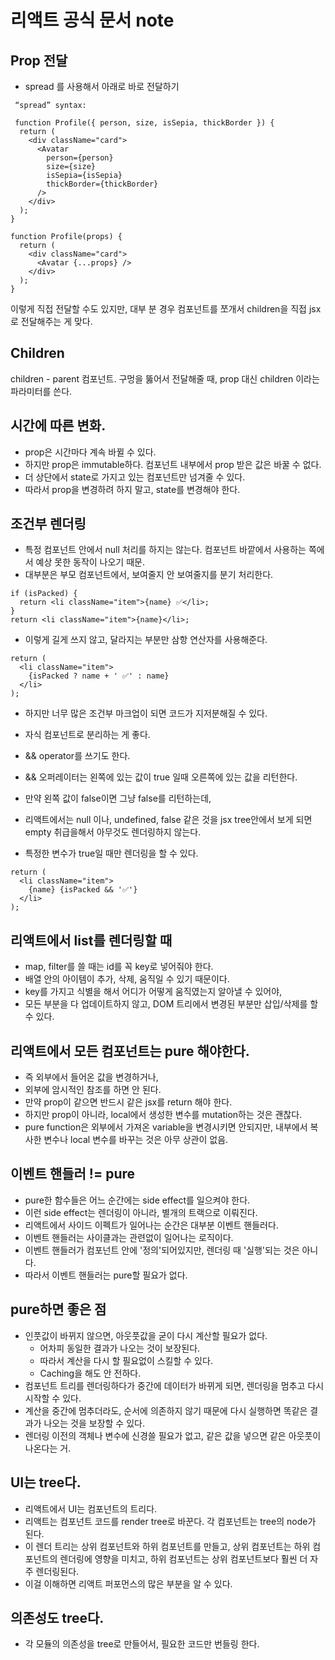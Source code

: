 # 리액트 공식 문서 note

## Prop 전달
- spread 를 사용해서 아래로 바로 전달하기
```
 “spread” syntax:

 function Profile({ person, size, isSepia, thickBorder }) {
  return (
    <div className="card">
      <Avatar
        person={person}
        size={size}
        isSepia={isSepia}
        thickBorder={thickBorder}
      />
    </div>
  );
}
```
```
function Profile(props) {
  return (
    <div className="card">
      <Avatar {...props} />
    </div>
  );
}
```

이렇게 직접 전달할 수도 있지만, 대부 분 경우 컴포넌트를 쪼개서 
children을 직접 jsx 로 전달해주는 게 맞다.

## Children
children - parent 컴포넌트.
구멍을 뚫어서 전달해줄 때, prop 대신 children 이라는 파라미터를 쓴다.


## 시간에 따른 변화.
- prop은 시간마다 계속 바뀔 수 있다.
- 하지만 prop은 immutable하다. 컴포넌트 내부에서 prop 받은 값은 바꿀 수 없다.
- 더 상단에서 state로 가지고 있는 컴포넌트만 넘겨줄 수 있다.
- 따라서 prop을 변경하려 하지 말고, state를 변경해야 한다.

## 조건부 렌더링
- 특정 컴포넌트 안에서 null 처리를 하지는 않는다. 컴포넌트 바깥에서 사용하는 쪽에서 예상 못한 동작이 나오기 때문.
- 대부분은 부모 컴포넌트에서, 보여줄지 안 보여줄지를 분기 처리한다.
```
if (isPacked) {
  return <li className="item">{name} ✅</li>;
}
return <li className="item">{name}</li>;
```
- 이렇게 길게 쓰지 않고, 달라지는 부분만 삼항 연산자를 사용해준다.

```
return (
  <li className="item">
    {isPacked ? name + ' ✅' : name}
  </li>
);
```
- 하지만 너무 많은 조건부 마크업이 되면 코드가 지저분해질 수 있다.
- 자식 컴포넌트로 분리하는 게 좋다.

- && operator를 쓰기도 한다.
- && 오퍼레이터는 왼쪽에 있는 값이 true 일때 오른쪽에 있는 값을 리턴한다.
- 만약 왼쪽 값이 false이면 그냥 false를 리턴하는데,
- 리액트에서는 null 이나, undefined, false 같은 것을 jsx tree안에서 보게 되면 empty 취급을해서 아무것도 렌더링하지 않는다.
- 특정한 변수가 true일 때만 렌더링을 할 수 있다.
```
return (
  <li className="item">
    {name} {isPacked && '✅'}
  </li>
);
```

## 리액트에서 list를 렌더링할 때
- map, filter를 쓸 때는 id를 꼭 key로 넣어줘야 한다.
- 배열 안의 아이템이 추가, 삭제, 움직일 수 있기 때문이다.
- key를 가지고 식별을 해서 어디가 어떻게 움직였는지 알아낼 수 있어야,
- 모든 부분을 다 업데이트하지 않고, DOM 트리에서 변경된 부분만 삽입/삭제를 할 수 있다.

## 리액트에서 모든 컴포넌트는 pure 해야한다.
- 즉 외부에서 들어온 값을 변경하거나,
- 외부에 암시적인 참조를 하면 안 된다.
- 만약 prop이 같으면 반드시 같은 jsx를 return 해야 한다.
- 하지만 prop이 아니라, local에서 생성한 변수를 mutation하는 것은 괜찮다.
- pure function은 외부에서 가져온 variable을 변경시키면 안되지만, 내부에서 복사한 변수나 local 변수를 바꾸는 것은 아무 상관이 없음.
  
## 이벤트 핸들러 != pure
- pure한 함수들은 어느 순간에는 side effect를 일으켜야 한다.
- 이런 side effect는 렌더링이 아니라, 별개의 트랙으로 이뤄진다.
- 리액트에서 사이드 이펙트가 일어나는 순간은 대부분 이벤트 핸들러다.
- 이벤트 핸들러는 사이클과는 관련없이 일어나는 로직이다.
- 이벤트 핸들러가 컴포넌트 안에 '정의'되어있지만, 렌더링 때 '실행'되는 것은 아니다.
- 따라서 이벤트 핸들러는 pure할 필요가 없다.

## pure하면 좋은 점
   - 인풋값이 바뀌지 않으면, 아웃풋값을 굳이 다시 계산할 필요가 없다.
      - 어차피 동일한 결과가 나오는 것이 보장된다.
      - 따라서 계산을 다시 할 필요없이 스킬할 수 있다.
      - Caching을 해도 안 전하다.
   - 컴포넌트 트리를 렌더링하다가 중간에 데이터가 바뀌게 되면, 렌더링을 멈추고 다시 시작할 수 있다.
   - 계산을 중간에 멈추더라도, 순서에 의존하지 않기 때문에 다시 실행하면 똑같은 결과가 나오는 것을 보장할 수 있다.
   - 렌더링 이전의 객체나 변수에 신경쓸 필요가 없고, 같은 값을 넣으면 같은 아웃풋이 나온다는 거.

##  UI는 tree다.
- 리액트에서 UI는 컴포넌트의 트리다.
- 리액트는 컴포넌트 코드를 render tree로 바꾼다. 각 컴포넌트는 tree의 node가 된다.
- 이 렌더 트리는 상위 컴포넌트와 하위 컴포넌트를 만들고, 상위 컴포넌트는 하위 컴포넌트의 렌더링에 영향을 미치고, 하위 컴포넌트는 상위 컴포넌트보다 훨씬 더 자주 렌더링된다.
- 이걸 이해하면 리액트 퍼포먼스의 많은 부분을 알 수 있다.

## 의존성도 tree다.
- 각 모듈의 의존성을 tree로 만들어서, 필요한 코드만 번들링 한다.


